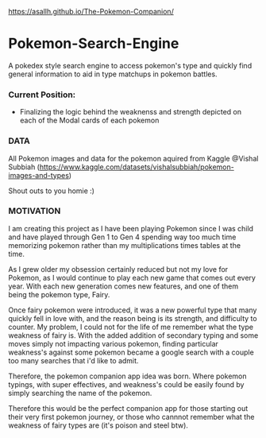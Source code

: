 https://asallh.github.io/The-Pokemon-Companion/

# Pokemon-Search-Engine
 A pokedex style search engine to access pokemon's type and quickly find general information to aid in type matchups in pokemon battles.

### Current Position:
- Finalizing the logic behind the weaknenss and strength depicted on each of the Modal cards of each pokemon


### DATA
All Pokemon images and data for the pokemon aquired from Kaggle @Vishal Subbiah (https://www.kaggle.com/datasets/vishalsubbiah/pokemon-images-and-types)

Shout outs to you homie :) 

### MOTIVATION
I am creating this project as I have been playing Pokemon since I was child and have played through Gen 1 to Gen 4 spending way too much time memorizing pokemon rather than my multiplications times tables at the time.

As I grew older my obsession certainly reduced but not my love for Pokemon, as I would continue to play each new game that comes out every year. With each new generation comes new features, and one of them being the pokemon type, Fairy.

Once fairy pokemon were introduced, it was a new powerful type that many quickly fell in love with, and the reason being is its strength, and difficulty to counter. My problem, I could not for the life of me remember what the type weakness of fairy is. With the added addition of secondary typing and some moves simply not impacting various pokemon, finding particular weakness's against some pokemon became a google search with a couple too many searches that i'd like to admit. 

Therefore, the pokemon companion app idea was born. Where pokemon typings, with super effectives, and weakness's could be easily found by simply searching the name of the pokemon.

Therefore this would be the perfect companion app for those starting out their very first pokemon journey, or those who cannnot remember what the weakness of fairy types are (it's poison and steel btw). 

    


